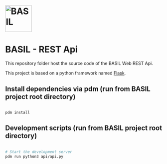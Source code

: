 # <img src="../src/app/bgimages/basil_black.svg" alt= "BASIL" height="85">

# BASIL - REST Api

This repository folder host the source code of the BASIL Web REST Api.

This project is based on a python framework named [Flask](https://flask.palletsprojects.com/en/2.3.x/).

## Install dependencies via pdm (run from BASIL project root directory)

```sh

pdm install

```

## Development scripts (run from BASIL project root directory)

```sh

# Start the development server
pdm run python3 api/api.py

```
